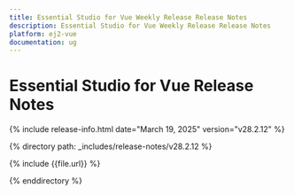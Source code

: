 ```yaml
---
title: Essential Studio for Vue Weekly Release Release Notes  
description: Essential Studio for Vue Weekly Release Release Notes  
platform: ej2-vue
documentation: ug
---
```


# Essential Studio for Vue  Release Notes  

{% include release-info.html date="March 19, 2025"  version="v28.2.12" %} 

{% directory path: _includes/release-notes/v28.2.12 %}

{% include {{file.url}} %}

{% enddirectory %}